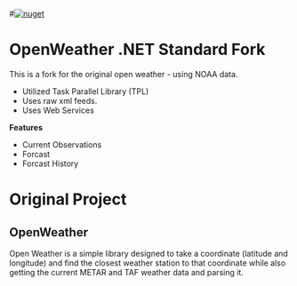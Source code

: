 #[![nuget](https://img.shields.io/nuget/v/OpenWeather.Core.svg)](https://www.nuget.org/packages/OpenWeather.Core/)
   
# OpenWeather .NET Standard Fork
This is a fork for the original open weather - using NOAA data.
- Utilized Task Parallel Library (TPL) 
- Uses raw xml feeds.
- Uses Web Services

**Features**
- Current Observations
- Forcast
- Forcast History 

# Original Project
## OpenWeather
Open Weather is a simple library designed to take a coordinate (latitude and longitude) and find the closest weather station to that coordinate while also getting the current METAR and TAF weather data and parsing it.
